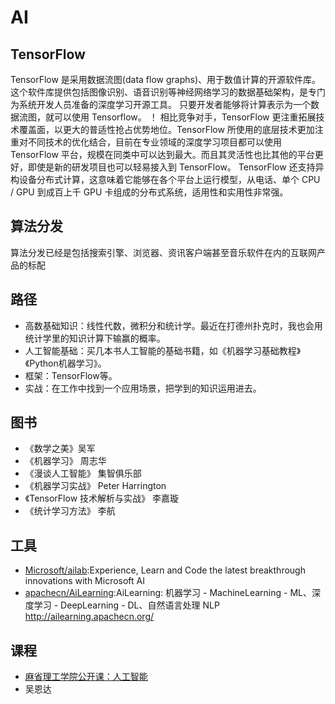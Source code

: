 # AI

## TensorFlow

TensorFlow 是采用数据流图(data flow graphs)、用于数值计算的开源软件库。这个软件库提供包括图像识别、语音识别等神经网络学习的数据基础架构，是专门为系统开发人员准备的深度学习开源工具。
只要开发者能够将计算表示为一个数据流图，就可以使用 Tensorflow。
！[](../_static/TensorFlow.gif)
相比竞争对手，TensorFlow 更注重拓展技术覆盖面，以更大的普适性抢占优势地位。TensorFlow 所使用的底层技术更加注重对不同技术的优化结合，目前在专业领域的深度学习项目都可以使用 TensorFlow 平台，规模在同类中可以达到最大。而且其灵活性也比其他的平台更好，即使是新的研发项目也可以轻易接入到 TensorFlow。
TensorFlow 还支持异构设备分布式计算，这意味着它能够在各个平台上运行模型，从电话、单个 CPU / GPU 到成百上千 GPU 卡组成的分布式系统，适用性和实用性非常强。

## 算法分发

算法分发已经是包括搜索引擎、浏览器、资讯客户端甚至音乐软件在内的互联网产品的标配

## 路径

- 高数基础知识：线性代数，微积分和统计学。最近在打德州扑克时，我也会用统计学里的知识计算下输赢的概率。
- 人工智能基础：买几本书人工智能的基础书籍，如《机器学习基础教程》《Python机器学习》。
- 框架：TensorFlow等。
- 实战：在工作中找到一个应用场景，把学到的知识运用进去。

## 图书

* 《数学之美》吴军
* 《机器学习》  周志华
* 《漫谈人工智能》 集智俱乐部
* 《机器学习实战》  Peter Harrington
* 《TensorFlow 技术解析与实战》  李嘉璇
* 《统计学习方法》  李航

## 工具

* [Microsoft/ailab](https://github.com/Microsoft/ailab):Experience, Learn and Code the latest breakthrough innovations with Microsoft AI
* [apachecn/AiLearning](https://github.com/apachecn/AiLearning):AiLearning: 机器学习 - MachineLearning - ML、深度学习 - DeepLearning - DL、自然语言处理 NLP http://ailearning.apachecn.org/

## 课程

* [麻省理工学院公开课：人工智能](https://www.bilibili.com/video/av17963543)
* 吴恩达
